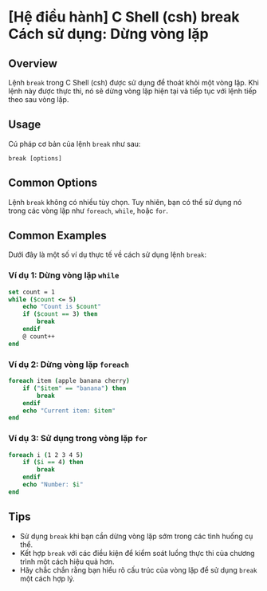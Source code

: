 # [Hệ điều hành] C Shell (csh) break Cách sử dụng: Dừng vòng lặp

## Overview
Lệnh `break` trong C Shell (csh) được sử dụng để thoát khỏi một vòng lặp. Khi lệnh này được thực thi, nó sẽ dừng vòng lặp hiện tại và tiếp tục với lệnh tiếp theo sau vòng lặp.

## Usage
Cú pháp cơ bản của lệnh `break` như sau:

```
break [options]
```

## Common Options
Lệnh `break` không có nhiều tùy chọn. Tuy nhiên, bạn có thể sử dụng nó trong các vòng lặp như `foreach`, `while`, hoặc `for`.

## Common Examples
Dưới đây là một số ví dụ thực tế về cách sử dụng lệnh `break`:

### Ví dụ 1: Dừng vòng lặp `while`
```csh
set count = 1
while ($count <= 5)
    echo "Count is $count"
    if ($count == 3) then
        break
    endif
    @ count++
end
```

### Ví dụ 2: Dừng vòng lặp `foreach`
```csh
foreach item (apple banana cherry)
    if ("$item" == "banana") then
        break
    endif
    echo "Current item: $item"
end
```

### Ví dụ 3: Sử dụng trong vòng lặp `for`
```csh
foreach i (1 2 3 4 5)
    if ($i == 4) then
        break
    endif
    echo "Number: $i"
end
```

## Tips
- Sử dụng `break` khi bạn cần dừng vòng lặp sớm trong các tình huống cụ thể.
- Kết hợp `break` với các điều kiện để kiểm soát luồng thực thi của chương trình một cách hiệu quả hơn.
- Hãy chắc chắn rằng bạn hiểu rõ cấu trúc của vòng lặp để sử dụng `break` một cách hợp lý.